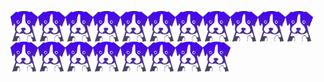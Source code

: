 <img align="center" src="/media/depup.svg" alt="depup logo" width="44" style="pointer-events: none;"><img align="center" src="/media/depup.svg" alt="depup logo" width="44" style="pointer-events: none;"><img align="center" src="/media/depup.svg" alt="depup logo" width="44" style="pointer-events: none;"><img align="center" src="/media/depup.svg" alt="depup logo" width="44" style="pointer-events: none;"><img align="center" src="/media/depup.svg" alt="depup logo" width="44" style="pointer-events: none;"><img align="center" src="/media/depup.svg" alt="depup logo" width="44" style="pointer-events: none;"><img align="center" src="/media/depup.svg" alt="depup logo" width="44" style="pointer-events: none;"><img align="center" src="/media/depup.svg" alt="depup logo" width="44" style="pointer-events: none;"><img align="center" src="/media/depup.svg" alt="depup logo" width="44" style="pointer-events: none;"><img align="center" src="/media/depup.svg" alt="depup logo" width="44" style="pointer-events: none;"><img align="center" src="/media/depup.svg" alt="depup logo" width="44" style="pointer-events: none;"><img align="center" src="/media/depup.svg" alt="depup logo" width="44" style="pointer-events: none;"><img align="center" src="/media/depup.svg" alt="depup logo" width="44" style="pointer-events: none;"><img align="center" src="/media/depup.svg" alt="depup logo" width="44" style="pointer-events: none;"><img align="center" src="/media/depup.svg" alt="depup logo" width="44" style="pointer-events: none;"><img align="center" src="/media/depup.svg" alt="depup logo" width="44" style="pointer-events: none;"><img align="center" src="/media/depup.svg" alt="depup logo" width="44" style="pointer-events: none;"><img align="center" src="/media/depup.svg" alt="depup logo" width="44" style="pointer-events: none;"><img align="center" src="/media/depup.svg" alt="depup logo" width="44" style="pointer-events: none;">
